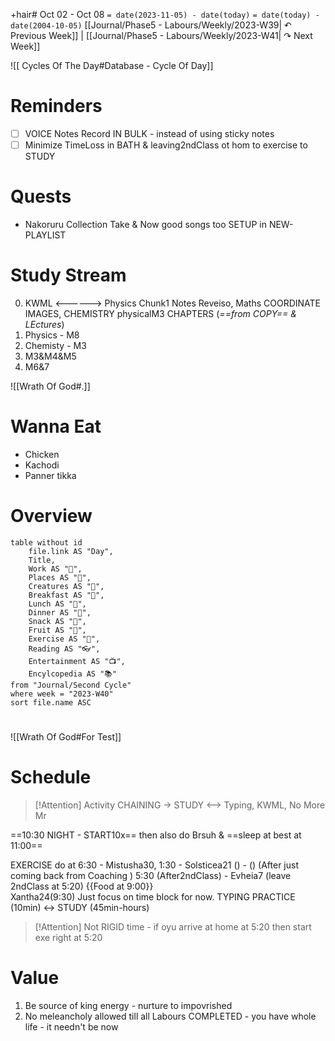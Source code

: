  +hair# Oct 02 - Oct 08
`= date(2023-11-05) - date(today)`
`= date(today) - date(2004-10-05)`
[[Journal/Phase5 - Labours/Weekly/2023-W39| ↶  Previous Week]] | [[Journal/Phase5 - Labours/Weekly/2023-W41| ↷  Next Week]]
 
![[‎ Cycles Of The Day#Database - Cycle Of Day]]

# Reminders
- [ ]  VOICE Notes Record IN BULK - instead of using sticky notes
- [ ]  Minimize TimeLoss in BATH & leaving2ndClass ot hom to exercise to STUDY

# Quests
- Nakoruru Collection Take & Now good songs too SETUP in NEW-PLAYLIST

# Study Stream
0. KWML <------> Physics Chunk1 Notes Reveiso, Maths COORDINATE IMAGES, CHEMISTRY physicalM3 CHAPTERS (*==from COPY== & LEctures*)
1. Physics - M8
2. Chemisty - M3
3. M3&M4&M5 
4. M6&7

![[Wrath Of God#.]]

# Wanna Eat
- Chicken
- Kachodi
- Panner tikka
# Overview

```dataview
table without id
	file.link AS "Day",
	Title,
	Work AS "📝",
	Places AS "🧳",
	Creatures AS "🦍",
	Breakfast AS "🍳",
	Lunch AS "🍛",
	Dinner AS "🍖",
	Snack AS "🍕",
	Fruit AS "🍇",
	Exercise AS "💪",
	Reading AS "👓",
	Entertainment AS "📺",
	Encylcopedia AS "📚"
from "Journal/Second Cycle"
where week = "2023-W40"
sort file.name ASC
```

# 

![[Wrath Of God#For Test]]

# Schedule
> [!Attention] Activity CHAINING -> STUDY <--> Typing, KWML, No More Mr

==10:30 NIGHT - START10x== then also do Brsuh & ==sleep at best at 11:00==

EXERCISE do at 
	6:30 - Mistusha30, 
	1:30 - Solsticea21
	() - () (After just coming back from Coaching )
	5:30 (After2ndClass) - Evheia7 (leave 2ndClass at 5:20)
	{{Food at 9:00}}  
	Xantha24(9:30)
Just focus on time block for now. 
TYPING PRACTICE (10min) <-> STUDY (45min-hours) 
> [!Attention] Not RIGID time - if oyu arrive at home at 5:20 then start exe right at 5:20

# Value 
1. Be source of king energy - nurture to impovrished
2. No meleancholy allowed till all Labours COMPLETED - you have whole life - it needn't be now
